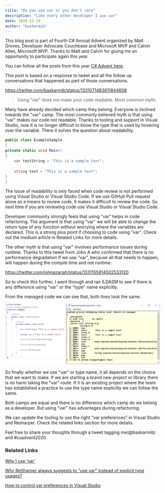 ```yaml
---
title: "Do you use var or you don't care"
description: "Like every other developer I use var"
date: 2020-12-10
author: "baskarmib"
---
```


This blog post is part of Fourth C# Annual Advent organized by Matt Groves, Developer Advocate Couchbase and Microsoft MVP and Calvin Allen, Microsoft MVP. 
Thanks to Matt and Calvin for giving me an opportunity to participate again this year.

You can follow all the posts from this year [C# Advent here](https://www.csadvent.christmas/).

This post is based on a response to tweet and all the follow up conversations that happened as part of those conversations. 

https://twitter.com/baskarmib/status/1331071483611844608


> Using "var" does not make your code readable. Most common myth.

Many have already decided which camp they belong. Everyone is inclined towards the "var" camp. 
The most commonly believed myth is that using "var" makes our code not readable. 
Thanks to tooling and support in Visual Studio, now it is no longer difficult to know the type that is used by hovering over the variable. There it solves the question about readability.


```csharp
public class ExampleSample
{
private static void Main()
{
    var testString = "This is a sample text";

    string test = "This is a sample text";
}
}
```

The issue of readability is only faced when code review is not performed using Visual Studio or Visual Studio Code. 
If we use GitHub Pull request alone as a means to review code, it makes it difficult to review the code. 
So next time if you are reviewing code use Visual Studio or Visual Studio Code. 

Developer community strongly feels that using "var" helps in code refactoring. 
The argument is that using "var" we will be able to change the return type of any function without worrying where the variables are declared. 
This is a strong plus point if choosing to code using "var". Check out the medium article in Related Links for more details. 

The other myth is that using "var" involves performance issues during runtime. 
Thanks to this tweet from John A who confirmed that there is no performance degradation if we use "var", because all that needs to happen, will happen during the compile time and not runtime.

https://twitter.com/johnazariah/status/1331155914502533120



So to check this further, I went through and ran ILDASM to see if there is any difference using "var" or the "type" name explicitly. 

From the managed code we can see that, both lines look the same. 

![UsingvarandtypeinCSharp](./UsingvarandtypeinCSharp.jpg)

So finally whether we use "var" or type name, it all depends on the choice that we want to make. 
If we are starting a brand new project or library there is no harm taking the "var" route. 
If it is an existing project where the team has established a practice to use the type name explicitly we can follow the same. 

Both camps are equal and there is no difference which camp do we belong as a developer. 
But using "var" has advantages during refactoring. 

We can update the tooling to use the right "var preferences" in Visual Studio and Resharper. Check the related links section for more details.

Feel free to share your thoughts through a tweet tagging me(@baskarmib) and #csadvent2020.

### Related Links
<div class="notification is-info">
<p>
<a href="https://medium.com/@antao.almada/why-i-use-var-6395ecdbe3" target="_blank" rel="noopener noreferrer">Why I use ‘var’</a>
</p>
<p>
<a href="https://resharper-support.jetbrains.com/hc/en-us/articles/207242825-Why-ReSharper-always-suggests-to-use-var-instead-of-explicit-type-usages-" target="_blank" rel="noopener noreferrer">Why ReSharper always suggests to "use var" instead of explicit type usages?</a>
</p>
<p>
<a href="https://docs.microsoft.com/en-us/dotnet/fundamentals/code-analysis/code-style-rule-options" target="_blank" rel="noopener noreferrer">How to control var preferences in Visual Studio</a>
</p>

</div>